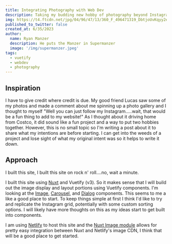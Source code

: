 ```yaml
---
title: Integrating Photography with Web Dev
description: Taking my budding new hobby of photography beyond Instagram by building my own photo gallery.
img: https://t4.ftcdn.net/jpg/04/96/47/13/360_F_496471319_DbtjoUvKqyy2e9OfgBnK5mm2AXhKpa9m.jpg
published_to_twitter: false
created_at: 6/35/2023
author:
  name: Ryan Manzer
  description: He puts the Manzer in Supermanzer
  image: '/img/supermanzer.jpeg'
tags:
  - vuetify
  - webdev
  - photography
---
```


## Inspiration

I have to give credit where credit is due. My good friend Lucas saw some of my photos and made a comment about me spinning up a photo gallery and I thought to myself "Well you can just follow my Instagram.....wait, that would be a fun thing to add to my website!" As I thought about it driving home from Costco, it did sound like a fun project and a way to put two hobbies together. However, this is no small topic so I'm writing a post about it to share what my intentions are before starting. I can get into the weeds of a project and lose sight of what my original intent was so it helps to write it down.

## Approach

I built this site, I built this site on rock n' roll....no, wait a minute.

I built this site using [Nuxt][def0] and Vuetify (v3). So it makes sense that I will build out the image display and layout portions using Vuetify components. I'm looking at the [Image][def1], [Carousel][def2], and [Dialog][def3] components. This seems to me a like a good place to start. To keep things simple at first I think I'd like to try and replicate the Instagram grid, potentially with some custom sorting options. I will likely have more thoughts on this as my ideas start to get built into components.

I am using [Netlify][def4] to host this site and the [Nuxt Image module][def5] allows for pretty easy integration between Nuxt and Netlify's image CDN, I think that will be a good place to get started.

[def0]: https://nuxt.com/
[def1]: https://vuetifyjs.com/en/components/images/
[def2]: https://vuetifyjs.com/en/components/carousels/
[def3]: https://vuetifyjs.com/en/components/dialogs/
[def4]: https://www.netlify.com
[def5]: https://image.nuxt.com/